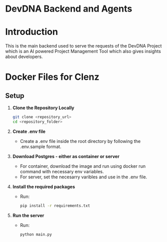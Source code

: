 # DevDNA Backend and Agents

# Introduction

This is the main backend used to serve the requests of the DevDNA Project which is an AI powered Project Management Tool which also gives insights about developers.

# Docker Files for Clenz

## Setup

1. **Clone the Repository Locally**

   ```sh
   git clone <repository_url>
   cd <repository_folder>
   ```

2. **Create .env file**

   - Create a .env file inside the root directory by following the .env.sample format.

3. **Download Postgres - either as container or server**

   - For container, download the image and run using docker run command with necessary env variables.
   - For server, set the necesarry varibles and use in the .env file.

4. **Install the required packages**
   - Run:
     ```sh
     pip install -r requirements.txt
     ```
5. **Run the server**
   - Run:
     ```sh
     python main.py
     ```
